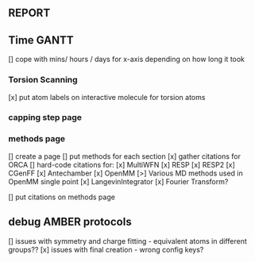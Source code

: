 ## REPORT
## Time GANTT
[] cope with mins/ hours / days for x-axis depending on how long it took

### Torsion Scanning
[x] put atom labels on interactive molecule for torsion atoms

### capping step page

### methods page
[] create a page
[] put methods for each section 
[x] gather citations for ORCA
[] hard-code citations for:
    [x] MultiWFN
    [x] RESP
    [x] RESP2
    [x] CGenFF
    [x] Antechamber
    [x] OpenMM
    [>] Various MD methods used in OpenMM single point
        [x] LangevinIntegrator
    [x] Fourier Transform?


[] put citations on methods page


## debug AMBER protocols
[] issues with symmetry and charge fitting - equivalent atoms in different groups??
[x] issues with final creation - wrong config keys?

